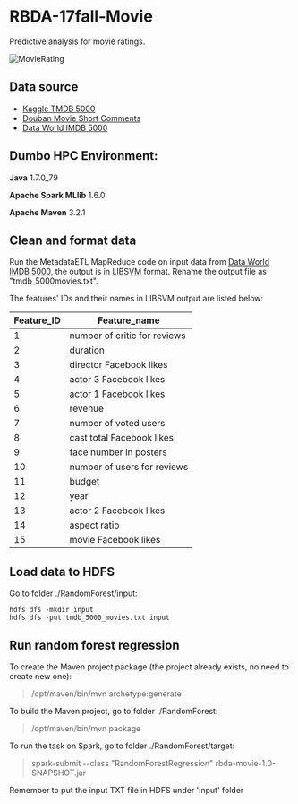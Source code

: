 # RBDA-17fall-Movie
Predictive analysis for movie ratings.

![MovieRating](https://nycdatascience.com/blog/wp-content/uploads/2016/08/Screen-Shot-2016-08-21-at-11.54.05-PM-1200x480.png)

## Data source
- [Kaggle TMDB 5000](https://www.kaggle.com/tmdb/tmdb-movie-metadata/data)
- [Douban Movie Short Comments](https://www.kaggle.com/utmhikari/doubanmovieshortcomments)
- [Data World IMDB 5000](https://data.world/popculture/imdb-5000-movie-dataset)

## Dumbo HPC Environment:
**Java** 1.7.0_79

**Apache Spark MLlib** 1.6.0

**Apache Maven** 3.2.1

## Clean and format data

Run the MetadataETL MapReduce code on input data from [Data World IMDB 5000](https://data.world/popculture/imdb-5000-movie-dataset), the output is in [LIBSVM](https://www.csie.ntu.edu.tw/~cjlin/libsvmtools/datasets/) format. Rename the output file as "tmdb_5000movies.txt".

The features' IDs and their names in LIBSVM output are listed below:

| Feature_ID | Feature_name                 |
| ---------- | ---------------------------- |
| 1          | number of critic for reviews |
| 2          | duration                     |
| 3          | director Facebook likes      |
| 4          | actor 3 Facebook likes       |
| 5          | actor 1 Facebook likes       |
| 6          | revenue                      |
| 7          | number of voted users        |
| 8          | cast total Facebook likes    |
| 9          | face number in posters       |
| 10         | number of users for reviews  |
| 11         | budget                       |
| 12         | year                         |
| 13         | actor 2 Facebook likes       |
| 14         | aspect ratio                 |
| 15         | movie Facebook likes         |

## Load data to HDFS

Go to folder ./RandomForest/input:

```language=bash
hdfs dfs -mkdir input
hdfs dfs -put tmdb_5000_movies.txt input
```

## Run random forest regression

To create the Maven project package (the project already exists, no need to create new one): 
> /opt/maven/bin/mvn archetype:generate 

To build the Maven project, go to folder ./RandomForest: 

> /opt/maven/bin/mvn package 

To run the task on Spark, go to folder ./RandomForest/target: 

> spark-submit --class "RandomForestRegression" rbda-movie-1.0-SNAPSHOT.jar

Remember to put the input TXT file in HDFS under 'input' folder
